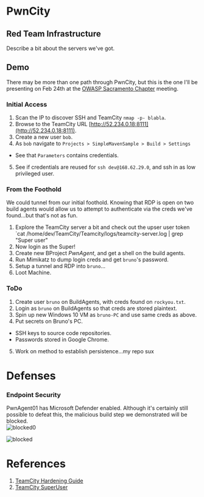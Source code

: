 # PwnCity

## Red Team Infrastructure
Describe a bit about the servers we've got. 

## Demo
There may be more than one path through PwnCity, but this is the one I'll be presenting on Feb 24th at the [OWASP Sacramento Chapter](https://owasp.org/www-chapter-sacramento/) meeting.

### Initial Access
1. Scan the IP to discover SSH and TeamCity `nmap -p- blabla`.
2. Browse to the TeamCity URL [http://52.234.0.18:8111](http://52.234.0.18:8111).
3. Create a new user `bob`.
4. As `bob` navigate to `Projects > SimpleMavenSample > Build > Settings` 
  * See that `Parameters` contains credentials. 
5. See if credentials are reused for `ssh dev@168.62.29.0`, and ssh in as low privileged user. 

### From the Foothold
We could tunnel from our initial foothold. Knowing that RDP is open on two build agents would allow us to attempt to authenticate via the creds we've found...but that's not as fun.
1. Explore the TeamCity server a bit and check out the upser user token `cat /home/dev/TeamCity/Teamcity/logs/teamcity-server.log | grep "Super user"
2. Now login as the Super!
3. Create new BProject *PwnAgent*, and get a shell on the build agents.
4. Run Mimikatz to dump login creds and get `bruno`'s password.
5. Setup a tunnel and RDP into `bruno`...
6. Loot Machine.


### ToDo
1. Create user `bruno` on BuildAgents, with creds found on `rockyou.txt`.
2. Login as `bruno` on BuildAgents so that creds are stored plaintext.
3. Spin up new Windows 10 VM as `bruno-PC` and use same creds as above.
4. Put secrets on Bruno's PC.
  * SSH keys to source code repositories. 
  * Passwords stored in Google Chrome.
5. Work on method to establish persistence...my repo sux



# Defenses

### Endpoint Security
PwnAgent01 has Microsoft Defender enabled. Although it's certainly still possible to defeat this, the malicious build step we demonstrated will be blocked.  
![blocked0](https://user-images.githubusercontent.com/8961705/155248314-9d28ef64-1a5f-4abf-aceb-448158efa4ea.png)  

![blocked](https://user-images.githubusercontent.com/8961705/155248281-6b07edea-04cb-42d8-934c-7c26f0f4259f.png)




# References
1. [TeamCity Hardening Guide](https://blog.jetbrains.com/teamcity/2021/02/hardening-your-teamcity-server/)
2. [TeamCity SuperUser](https://www.jetbrains.com/help/teamcity/super-user.html)
